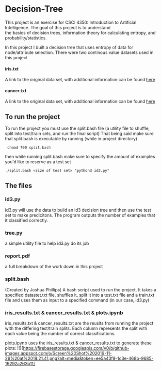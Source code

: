 # Decision-Tree

This project is an exercise for CSCI 4350: Introduction to Artificial Intelligence. The goal of this project is to understand   
the basics of decision trees, information theory for calculating entropy, and probability/statistics. 

In this project I built a decision tree that uses entropy of data for node/attribute selection. There were two continous value datasets used in this project

#### iris.txt
A link to the original data set, with additional information can be found [here](https://archive.ics.uci.edu/ml/datasets/Iris)

#### cancer.txt
A link to the original data set, with additional information can be found [here](https://archive.ics.uci.edu/ml/datasets/Breast+Tissue)


## To run the project
To run the project you must use the split.bash file (a utility file to shuffle, split into test/train sets, and run the final script)
That being said make sure that split.bash is executable by running (while in project directory)  

``` chmod 700 split.bash```  

then while running split.bash make sure to specify the amount of examples you'd like to reserve as a test set

``` ./split.bash <size of test set> "python3 id3.py" ```


## The files

### id3.py
id3.py will use the data to build an id3 decision tree and then use the test set to make predicitons. The program outputs the number of 
examples that it classified correctly. 

### tree.py
a simple utility file to help id3.py do its job

### report.pdf
a full breakdown of the work down in this project

### split.bash
(Created by Joshua Phillips)
A bash script used to run the project. It takes a specified datastet.txt file, shuffles it, split it into a test.txt file and a train.txt file and uses them as input to a specified command (in our case, id3.py)

### iris_results.txt & cancer_results.txt & plots.ipynb
 iris_results.txt & cancer_results.txt are the reuslts from running the project with the differing test/train splits. Each column represents the split with each value being the number of correct classifications. 
 
plots.ipynb uses the iris_results.txt & cancer_results.txt to generate these plots: 
!()[https://firebasestorage.googleapis.com/v0/b/github-images.appspot.com/o/Screen%20Shot%202019-11-29%20at%2018.21.41.png?alt=media&token=ee5a43f9-1c3e-468b-9685-19292a263b11]





